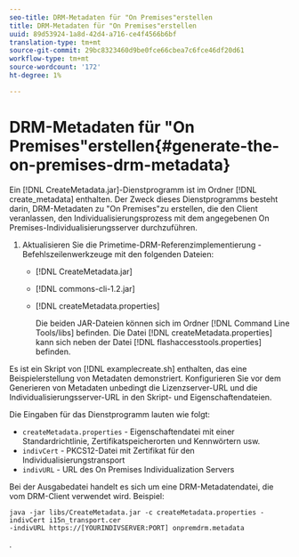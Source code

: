 ```yaml
---
seo-title: DRM-Metadaten für "On Premises"erstellen
title: DRM-Metadaten für "On Premises"erstellen
uuid: 89d53924-1a8d-42d4-a716-ce4f4566b6bf
translation-type: tm+mt
source-git-commit: 29bc8323460d9be0fce66cbea7c6fce46df20d61
workflow-type: tm+mt
source-wordcount: '172'
ht-degree: 1%

---
```



# DRM-Metadaten für &quot;On Premises&quot;erstellen{#generate-the-on-premises-drm-metadata}

Ein [!DNL CreateMetadata.jar]-Dienstprogramm ist im Ordner [!DNL create_metadata] enthalten. Der Zweck dieses Dienstprogramms besteht darin, DRM-Metadaten zu &quot;On Premises&quot;zu erstellen, die den Client veranlassen, den Individualisierungsprozess mit dem angegebenen On Premises-Individualisierungsserver durchzuführen.

1. Aktualisieren Sie die Primetime-DRM-Referenzimplementierung - Befehlszeilenwerkzeuge mit den folgenden Dateien:

   * [!DNL CreateMetadata.jar]
   * [!DNL commons-cli-1.2.jar]
   * [!DNL createMetadata.properties]

      Die beiden JAR-Dateien können sich im Ordner [!DNL Command Line Tools/libs] befinden. Die Datei [!DNL createMetadata.properties] kann sich neben der Datei [!DNL flashaccesstools.properties] befinden.

<!--<a id="example_2116349CA33642CD9293EAD94A532ED8"></a>-->

Es ist ein Skript von [!DNL examplecreate.sh] enthalten, das eine Beispielerstellung von Metadaten demonstriert. Konfigurieren Sie vor dem Generieren von Metadaten unbedingt die Lizenzserver-URL und die Individualisierungsserver-URL in den Skript- und Eigenschaftendateien.

Die Eingaben für das Dienstprogramm lauten wie folgt:

* `createMetadata.properties` - Eigenschaftendatei mit einer Standardrichtlinie, Zertifikatspeicherorten und Kennwörtern usw.
* `indivCert` - PKCS12-Datei mit Zertifikat für den Individualisierungstransport
* `indivURL` - URL des On Premises Individualization Servers

Bei der Ausgabedatei handelt es sich um eine DRM-Metadatendatei, die vom DRM-Client verwendet wird. Beispiel:

```
java -jar libs/CreateMetadata.jar -c createMetadata.properties -indivCert i15n_transport.cer
-indivURL https://[YOURINDIVSERVER:PORT] onpremdrm.metadata
```

.